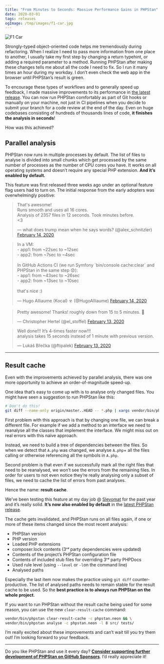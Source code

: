 ```yaml
---
title: "From Minutes to Seconds: Massive Performance Gains in PHPStan"
date: 2020-03-01
tags: releases
ogImage: /tmp/images/f1-car.jpg
---
```


![F1 Car](/tmp/images/f1-car.jpg)

Strongly-typed object-oriented code helps me tremendously during refactoring. When I realize I need to pass more information from one place to another, I usually take my first step by changing a return typehint, or adding a required parameter to a method. Running PHPStan after making these changes tells me about all the code I need to fix. So I run it many times an hour during my workday. I don’t even check the web app in the browser until PHPStan’s result is green.

To encourage these types of workflows and to generally speed up feedback, I made massive improvements to its performance in [the latest release](https://github.com/phpstan/phpstan/releases/tag/0.12.12). You can now run PHPStan comfortably as part of Git hooks or manually on your machine, not just in CI pipelines when you decide to submit your branch for a code review at the end of the day. Even on huge codebases consisting of hundreds of thousands lines of code, **it finishes the analysis in seconds**!

How was this achieved?

## Parallel analysis

PHPStan now runs in multiple processes by default. The list of files to analyse is divided into small chunks which get processed by the same number of processes as the number of CPU cores you have. It works on all operating systems and doesn’t require any special PHP extension. **And it’s enabled by default.**

This feature was first released three weeks ago under an optional feature flag users had to turn on. The initial response from the early adopters was overwhelmingly positive:

<script async src="https://platform.twitter.com/widgets.js" charset="utf-8"></script>

<blockquote class="twitter-tweet"><p lang="en" dir="ltr">That&#39;s awesome! <br>Runs smooth and uses all 16 cores.<br>Analysis of 2357 files in 12 seconds. Took minutes before.<br>&lt;3</p>&mdash; what does trump mean when he says words? (@alex_schnitzler) <a href="https://twitter.com/alex_schnitzler/status/1228372138173894663?ref_src=twsrc%5Etfw">February 14, 2020</a></blockquote>

<blockquote class="twitter-tweet"><p lang="en" dir="ltr">In a VM:<br>- app1: from ~22sec to ~12sec<br>- app2: from ~7sec to ~4sec<br><br>In GitHub Actions CI (we run Symfony `bin/console cache:clear` and PHPStan in the same step 😟):<br>- app1: from ~43sec to ~26sec<br>- app2: from ~13sec to ~10sec<br><br>that&#39;s nice :)</p>&mdash; Hugo Alliaume (Kocal) ☣️ (@HugoAlliaume) <a href="https://twitter.com/HugoAlliaume/status/1228231636820430848?ref_src=twsrc%5Etfw">February 14, 2020</a></blockquote>

<blockquote class="twitter-tweet"><p lang="en" dir="ltr">Pretty awesome! Thanks! roughly down from 15 to 5 minutes. 🥳</p>&mdash; Christopher Hertel (@el_stoffel) <a href="https://twitter.com/el_stoffel/status/1227994935925837824?ref_src=twsrc%5Etfw">February 13, 2020</a></blockquote>

<blockquote class="twitter-tweet"><p lang="en" dir="ltr">Well done!!! It’s 4-times faster now!!!<br>analysis takes 15 seconds instead of 1 minute with previous version.</p>&mdash; Lukáš Břečka (@ftipalek) <a href="https://twitter.com/ftipalek/status/1227988180693061639?ref_src=twsrc%5Etfw">February 13, 2020</a></blockquote>

---

## Result cache

Even with the improvements achieved by parallel analysis, there was one more opportunity to achieve an order-of-magnitude speed-up.

One idea that’s easy to come up with is to analyse only changed files. You might have seen a suggestion to run PHPStan like this:

```bash
# Don't do this!
git diff --name-only origin/master..HEAD -- *.php | xargs vendor/bin/phpstan analyse
```

First problem with this approach is that by changing one file, we can break a different file. For example if we add a method to an interface we need to reanalyse all the classes that implement the interface. We might miss out on real errors with this naïve approach.

Instead, we need to build a tree of dependencies between the files. So when we detect that `A.php` was changed, we analyse `A.php`+ all the files calling or otherwise referencing all the symbols in `A.php`.

Second problem is that even if we successfully mark all the right files that need to be reanalysed, we won’t see the errors from the remaining files. In order for users to not even notice they’re really analysing only a subset of files, we need to cache the list of errors from past analyses.

Hence the name: **result cache**.

We’ve been testing this feature at my day job @ [Slevomat](https://github.com/slevomat) for the past year and it’s really solid. **It’s now also enabled by default** in the [latest PHPStan release](https://github.com/phpstan/phpstan/releases/tag/0.12.12).

The cache gets invalidated, and PHPStan runs on all files again, if one or more of these items changed since the most recent analysis:

- PHPStan version
- PHP version
- Loaded PHP extensions
- composer.lock contents (3ʳᵈ party dependencies were updated)
- Contents of the project’s PHPStan configuration file
- Contents of included stub files for overriding 3ʳᵈ party PHPDocs
- Used rule level (using `--level` or `-l`on the command line)
- Analysed paths

Especially the last item now makes the practice using `git diff` counter-productive. The list of analysed paths needs to remain stable for the result cache to be used. So the **best practice is to always run PHPStan on the whole project**.

If you want to run PHPStan without the result cache being used for some reason, you can use the new `clear-result-cache` command:

```bash
vendor/bin/phpstan clear-result-cache -c phpstan.neon && \
vendor/bin/phpstan analyse -c phpstan.neon -l 8 src/ tests/
```

I’m really excited about these improvements and can’t wait till you try them out! I’m looking forward to your feedback.

---

Do you like PHPStan and use it every day? [**Consider supporting further development of PHPStan on GitHub Sponsors**](https://github.com/sponsors/ondrejmirtes/). I’d really appreciate it!
